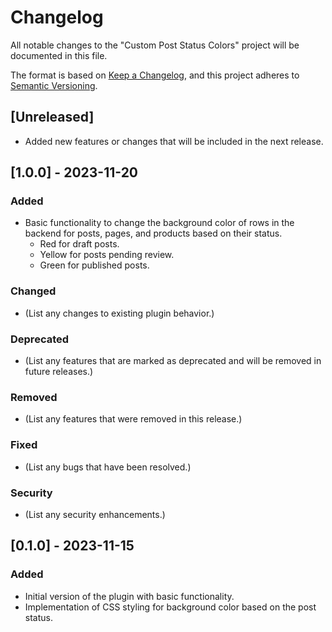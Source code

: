# Changelog

All notable changes to the "Custom Post Status Colors" project will be documented in this file.

The format is based on [Keep a Changelog](https://keepachangelog.com/en/1.0.0/), and this project adheres to [Semantic Versioning](https://semver.org/spec/v2.0.0.html).

## [Unreleased]

- Added new features or changes that will be included in the next release.

## [1.0.0] - 2023-11-20

### Added
- Basic functionality to change the background color of rows in the backend for posts, pages, and products based on their status.
  - Red for draft posts.
  - Yellow for posts pending review.
  - Green for published posts.

### Changed
- (List any changes to existing plugin behavior.)

### Deprecated
- (List any features that are marked as deprecated and will be removed in future releases.)

### Removed
- (List any features that were removed in this release.)

### Fixed
- (List any bugs that have been resolved.)

### Security
- (List any security enhancements.)

## [0.1.0] - 2023-11-15

### Added
- Initial version of the plugin with basic functionality.
- Implementation of CSS styling for background color based on the post status.
